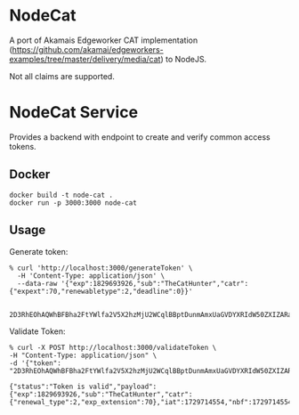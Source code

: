 # NodeCat
A port of Akamais Edgeworker CAT implementation (https://github.com/akamai/edgeworkers-examples/tree/master/delivery/media/cat) to NodeJS.

Not all claims are supported.


# NodeCat Service

Provides a backend with endpoint to create and verify common access tokens.

## Docker

```
docker build -t node-cat .
docker run -p 3000:3000 node-cat
```

## Usage

Generate token:

```
% curl 'http://localhost:3000/generateToken' \
  -H 'Content-Type: application/json' \
  --data-raw '{"exp":1829693926,"sub":"TheCatHunter","catr":{"expext":70,"renewabletype":2,"deadline":0}}'

  2D3RhEOhAQWhBFBha2FtYWlfa2V5X2hzMjU2WCqlBBptDunmAmxUaGVDYXRIdW50ZXIZARaiAAIBGEYGGmcZWXoFGmcZWXpYIDWdOGh_yV1OZx6eGrJ7RyjcXZM4FhDS9DGXyHMl_toU
```

Validate Token:

```
% curl -X POST http://localhost:3000/validateToken \
-H "Content-Type: application/json" \
-d '{"token": "2D3RhEOhAQWhBFBha2FtYWlfa2V5X2hzMjU2WCqlBBptDunmAmxUaGVDYXRIdW50ZXIZARaiAAIBGEYGGmcZWXoFGmcZWXpYIDWdOGh_yV1OZx6eGrJ7RyjcXZM4FhDS9DGXyHMl_toU"}'

{"status":"Token is valid","payload":{"exp":1829693926,"sub":"TheCatHunter","catr":{"renewal_type":2,"exp_extension":70},"iat":1729714554,"nbf":1729714554}}
```
